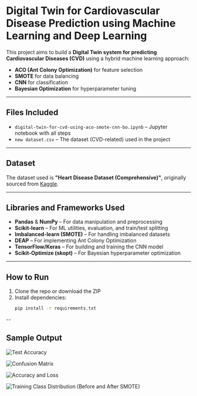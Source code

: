 
# Digital Twin for Cardiovascular Disease Prediction using Machine Learning and Deep Learning

This project aims to build a **Digital Twin system for predicting Cardiovascular Diseases (CVD)** using a hybrid machine learning approach:
- **ACO (Ant Colony Optimization)** for feature selection
- **SMOTE** for data balancing
- **CNN** for classification
- **Bayesian Optimization** for hyperparameter tuning

---

##  Files Included

- `digital-twin-for-cvd-using-aco-smote-cnn-bo.ipynb` – Jupyter notebook with all steps
- `new dataset.csv` – The dataset (CVD-related) used in the project

---

##  Dataset

The dataset used is **"Heart Disease Dataset (Comprehensive)"**, originally sourced from [Kaggle](https://www.kaggle.com/datasets/sid321axn/heart-statlog-cleveland-hungary-final). 

---

##  Libraries and Frameworks Used

- **Pandas** & **NumPy** – For data manipulation and preprocessing
- **Scikit-learn** – For ML utilities, evaluation, and train/test splitting
- **Imbalanced-learn (SMOTE)** – For handling imbalanced datasets
- **DEAP** – For implementing Ant Colony Optimization
- **TensorFlow/Keras** – For building and training the CNN model
- **Scikit-Optimize (skopt)** – For Bayesian hyperparameter optimization

---

##  How to Run

1. Clone the repo or download the ZIP
2. Install dependencies:  
   ```bash
   pip install -r requirements.txt

--

##  Sample Output 

![Test Accuracy](https://github.com/user-attachments/assets/0ee92843-46ae-43e3-94c8-729a43b79d9e)


![Confusion Matrix](https://github.com/user-attachments/assets/8f37b5f2-491f-46a3-a74a-fa775beb4f15)


![Accuracy and Loss](https://github.com/user-attachments/assets/8cc6d2ed-0727-4ec4-a573-df26a8dd430c)


![Training Class Distribution (Before and After SMOTE)](https://github.com/user-attachments/assets/56971d44-6453-4ac9-9e22-f2694c3d80b7)
